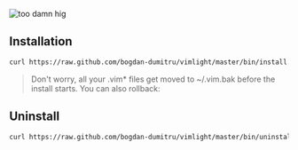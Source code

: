 ![too damn hig](http://i.imgur.com/Ve5vhuW.jpg)

## Installation

```bash
curl https://raw.github.com/bogdan-dumitru/vimlight/master/bin/install.sh | bash
```

> Don't worry, all your .vim* files get moved to ~/.vim.bak before the install starts. You can also rollback:

## Uninstall

```bash
curl https://raw.github.com/bogdan-dumitru/vimlight/master/bin/uninstall.sh | bash
```
